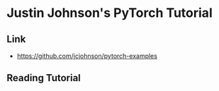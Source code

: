 # Justin Johnson's PyTorch Tutorial

## Link
- https://github.com/jcjohnson/pytorch-examples

## Reading Tutorial

